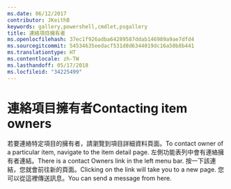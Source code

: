```yaml
---
ms.date: 06/12/2017
contributor: JKeithB
keywords: gallery,powershell,cmdlet,psgallery
title: 連絡項目擁有者
ms.openlocfilehash: 37ec1f926adba64289587ddab146989a9ae7dfd4
ms.sourcegitcommit: 54534635eedacf531d8d6344019dc16a50b8b441
ms.translationtype: HT
ms.contentlocale: zh-TW
ms.lasthandoff: 05/17/2018
ms.locfileid: "34225499"
---
```

# <a name="contacting-item-owners"></a><span data-ttu-id="0ab72-103">連絡項目擁有者</span><span class="sxs-lookup"><span data-stu-id="0ab72-103">Contacting item owners</span></span>

<span data-ttu-id="0ab72-104">若要連絡特定項目的擁有者，請瀏覽到項目詳細資料頁面。</span><span class="sxs-lookup"><span data-stu-id="0ab72-104">To contact owner of a particular item, navigate to the item detail page.</span></span>
<span data-ttu-id="0ab72-105">左側功能表列中會有連絡擁有者連結。</span><span class="sxs-lookup"><span data-stu-id="0ab72-105">There is a contact Owners link in the left menu bar.</span></span>
<span data-ttu-id="0ab72-106">按一下該連結，您就會前往新的頁面。</span><span class="sxs-lookup"><span data-stu-id="0ab72-106">Clicking on the link will take you to a new page.</span></span>
<span data-ttu-id="0ab72-107">您可以從這裡傳送訊息。</span><span class="sxs-lookup"><span data-stu-id="0ab72-107">You can send a message from here.</span></span>